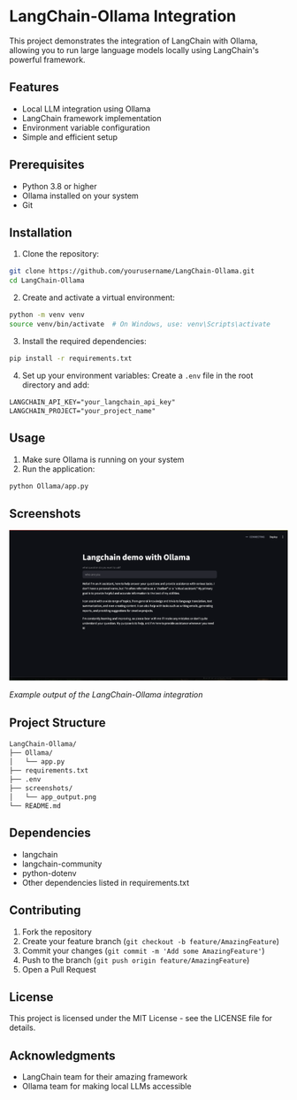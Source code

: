 # LangChain-Ollama Integration

This project demonstrates the integration of LangChain with Ollama, allowing you to run large language models locally using LangChain's powerful framework.

## Features

- Local LLM integration using Ollama
- LangChain framework implementation
- Environment variable configuration
- Simple and efficient setup

## Prerequisites

- Python 3.8 or higher
- Ollama installed on your system
- Git

## Installation

1. Clone the repository:
```bash
git clone https://github.com/yourusername/LangChain-Ollama.git
cd LangChain-Ollama
```

2. Create and activate a virtual environment:
```bash
python -m venv venv
source venv/bin/activate  # On Windows, use: venv\Scripts\activate
```

3. Install the required dependencies:
```bash
pip install -r requirements.txt
```

4. Set up your environment variables:
Create a `.env` file in the root directory and add:
```
LANGCHAIN_API_KEY="your_langchain_api_key"
LANGCHAIN_PROJECT="your_project_name"
```

## Usage

1. Make sure Ollama is running on your system
2. Run the application:
```bash
python Ollama/app.py
```

## Screenshots

![Application Output](Ollama/screenshots/app_output.png.png)

*Example output of the LangChain-Ollama integration*

## Project Structure

```
LangChain-Ollama/
├── Ollama/
│   └── app.py
├── requirements.txt
├── .env
├── screenshots/
│   └── app_output.png
└── README.md
```

## Dependencies

- langchain
- langchain-community
- python-dotenv
- Other dependencies listed in requirements.txt

## Contributing

1. Fork the repository
2. Create your feature branch (`git checkout -b feature/AmazingFeature`)
3. Commit your changes (`git commit -m 'Add some AmazingFeature'`)
4. Push to the branch (`git push origin feature/AmazingFeature`)
5. Open a Pull Request

## License

This project is licensed under the MIT License - see the LICENSE file for details.

## Acknowledgments

- LangChain team for their amazing framework
- Ollama team for making local LLMs accessible 